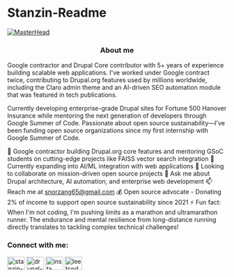 # Stanzin-Readme

[![MasterHead](https://developers.giphy.com/branch/master/static/api-512d36c09662682717108a38bbb5c57d.gif)](https://rishavchanda.io)

<h3 align="center">About me</h3>

Google contractor and Drupal Core contributor with 5+ years of experience building scalable web applications. I've worked under Google contract twice, contributing to Drupal.org features used by millions worldwide, including the Claro admin theme and an AI-driven SEO automation module that was featured in tech publications.

Currently developing enterprise-grade Drupal sites for Fortune 500 Hanover Insurance while mentoring the next generation of developers through Google Summer of Code. Passionate about open source sustainability—I've been funding open source organizations since my first internship with Google Summer of Code.

🔭 Google contractor building Drupal.org core features and mentoring GSoC students on cutting-edge projects like FAISS vector search integration
🌱 Currently expanding into AI/ML integration with web applications
👯 Looking to collaborate on mission-driven open source projects
💬 Ask me about Drupal architecture, AI automation, and enterprise web development
📫 Reach me at snorzang65@gmail.com
💰 Open source advocate - Donating 2% of income to support open source sustainability since 2021
⚡ Fun fact: When I'm not coding, I'm pushing limits as a marathon and ultramarathon runner. The endurance and mental resilience from long-distance running directly translates to tackling complex technical challenges!

<h3 align="left">Connect with me:</h3>
<p align="left">
<a href="https://linkedin.com/in/stanzin-norzang7" target="blank"><img align="center" src="https://raw.githubusercontent.com/rahuldkjain/github-profile-readme-generator/master/src/images/icons/Social/linked-in-alt.svg" alt="stanzin-norzang" height="30" width="40" /></a>
<a href="https://www.drupal.org/u/stanzin" target="blank"><img align="center" src="https://raw.githubusercontent.com/rahuldkjain/github-profile-readme-generator/master/src/images/icons/Social/drupal.svg" alt="drupal-profile" height="30" width="40" /></a>
<a href="https://www.instagram.com/snorzang/" target="blank"><img align="center" src="https://raw.githubusercontent.com/rahuldkjain/github-profile-readme-generator/master/src/images/icons/Social/instagram.svg" alt="insta" height="30" width="40" /></a>
<a href="https://leetcode.com/Stanfordy7/" target="blank"><img align="center" src="https://cdn.jsdelivr.net/npm/simple-icons@3.1.0/icons/leetcode.svg" alt="leetcode" height="30" width="40" /></a>
</p>
